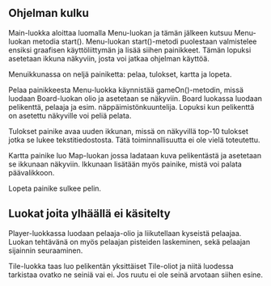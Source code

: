 ## Ohjelman kulku

Main-luokka aloittaa luomalla Menu-luokan ja tämän jälkeen kutsuu Menu-luokan metodia start(). Menu-luokan start()-metodi puolestaan valmistelee ensiksi graafisen käyttöliittymän ja lisää siihen painikkeet. Tämän lopuksi asetetaan ikkuna näkyviin, josta voi jatkaa ohjelman käyttöä.

Menuikkunassa on neljä painiketta: pelaa, tulokset, kartta ja lopeta. 

Pelaa painikkeesta Menu-luokka käynnistää gameOn()-metodin, missä luodaan Board-luokan olio ja asetetaan se näkyviin. Board luokassa luodaan pelikenttä, pelaaja ja esim. näppäimistönkuuntelija. Lopuksi kun pelikenttä on asetettu näkyville voi peliä pelata. 

Tulokset painike avaa uuden ikkunan, missä on näkyvillä top-10 tulokset jotka se lukee tekstitiedostosta. Tätä toiminnallisuutta ei ole vielä toteutettu.

Kartta painike luo Map-luokan jossa ladataan kuva pelikentästä ja asetetaan se ikkunaan näkyviin. Ikkunaan lisätään myös painike, mistä voi palata päävalikkoon.

Lopeta painike sulkee pelin.


## Luokat joita ylhäällä ei käsitelty

Player-luokkassa luodaan pelaaja-olio ja liikutellaan kyseistä pelaajaa. Luokan tehtävänä on myös pelaajan pisteiden laskeminen, sekä pelaajan sijainnin seuraaminen.

Tile-luokka taas luo pelikentän yksittäiset Tile-oliot ja niitä luodessa tarkistaa ovatko ne seiniä vai ei. Jos ruutu ei ole seinä arvotaan siihen esine.
